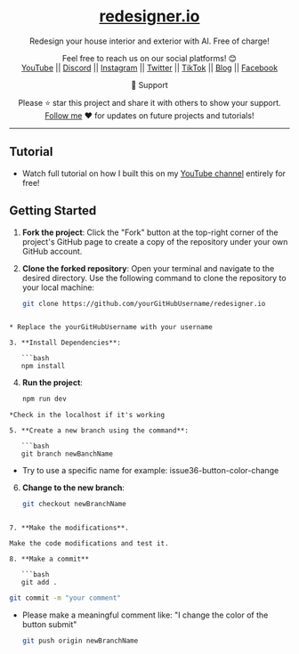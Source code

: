 <div align="center">
  
  <h1><a href="https://www.redesigner.io/">redesigner.io</a></h1>

Redesign your house interior and exterior with AI.
Free of charge!</span>

Feel free to reach us on our social platforms! 😊 <br />
<a href="https://www.youtube.com/@bgwebagency">YouTube</a> || <a href="https://discord.com/invite/62VR3MMCVm">Discord</a> || <a href="https://www.instagram.com/bgwebagency">Instagram</a> || <a href="https://www.twitter.com/kirankdash">Twitter</a> || <a href="https://www.tiktok.com/@bgwebagency">TikTok</a> || <a href="https://www.bgwebagency.in">Blog</a> || <a href="https://www.facebook.com/bgwebagency">Facebook</a>

🙏 Support

Please ⭐️ star this project and share it with others to show your support. [Follow me](https://github.com/kirandash) ❤️ for updates on future projects and tutorials!

---

</div>

## Tutorial

- Watch full tutorial on how I built this on my [YouTube channel](https://youtu.be/4YXUGuo9OM4) entirely for free!


## Getting Started

1. **Fork the project**: Click the "Fork" button at the top-right corner of the project's GitHub page to create a copy of the repository under your own GitHub account.

2. **Clone the forked repository**: Open your terminal and navigate to the desired directory. Use the following command to clone the repository to your local machine:

   ```bash
   git clone https://github.com/yourGitHubUsername/redesigner.io
```

* Replace the yourGitHubUsername with your username

3. **Install Dependencies**: 

   ```bash
   npm install
```

4. **Run the project**: 

   ```bash
   npm run dev
```
*Check in the localhost if it's working

5. **Create a new branch using the command**: 

   ```bash
   git branch newBanchName
```
* Try to use a specific name for example: issue36-button-color-change

6. **Change to the new branch**: 

   ```bash
   git checkout newBranchName
```

7. **Make the modifications**.

Make the code modifications and test it.

8. **Make a commit**

   ```bash
   git add .
```
   ```bash
   git commit -m "your comment"
```
* Please make a meaningful comment like: "I change the color of the button submit"

   ```bash
   git push origin newBranchName
```

